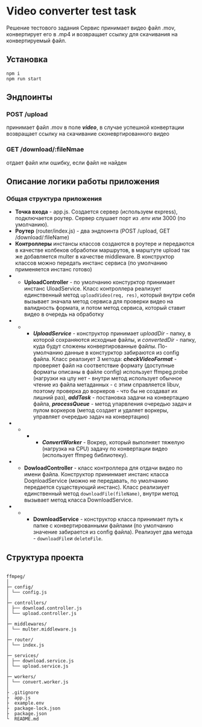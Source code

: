 # Video converter test task

Решение тестового задания
Сервис принимает видео файл .mov, конвертирует его в .mp4 и возвращает ссылку для скачивания на конвертируемый файл.

## Установка

```
npm i
npm run start
```

## Эндпоинты

### POST /upload

принимает файл .mov в поле **_video_**, в случае успешной конвертации возвращает ссылку на скачивание сконевртированного видео

### GET /download/:fileNmae

отдает файл или ошибку, если файл не найден

## Описание логики работы приложения

### Общая структура приложения

- **Точка входа** - app.js. Создается сервер (используем express), подключается роутер. Сервер слушает порт из .env или 3000 (по умолчанию).
- **Роутер** (router/index.js) - два эндпоинта (POST /upload, GET /download/:fileName)
- **Контроллеры** инстансы классов создаются в роутере и передаются в качестве колбеков обработки маршрутов, в марштуте upload так же добавляется multer в качестве middleware. В конструктор классов можно передать инстанс сервиса (по умолчанию применяется инстанс готово)
- - **UploadController** - по умолчанию констурктор принимает инстанс UloadService. Класс контроллера реализует единственный метод `uploadVideo(req, res)`, который внутри себя вызывает значала метод сервиса для проверки видео на валидность формата, и потом метод сервиса, который ставит видео в очередь на обработку
- - - **_UploadService_** - конструктор принимает _uploadDir_ - папку, в которой сохраняются исходные файлы, и _convertedDir_ - папку, куда будут сложены конвертированные файлы. По-умолчанию данные в констурктор забираются из config файла.
      Класс реалзиует 3 метода: **_checkVideoFormat_** - проверяет файл на соответствие формату (доступные форматы описаны в файле config) использует ffmpeg.probe (нагрузки на цпу нет - внутри метод использует обычное чтение из файла метаданных - с этим справляется libuv, поэтому проверка до воркеров - что бы не создават их лишний раз), **_addTask_** - постановка задачи на конвертацию файла, **_processQueue_** - метод упарвления очередью задач и пулом воркеров (метод создает и удаляет воркеры, управляет очередью задач на конвертацию)
- - - - **_ConvertWorker_** - Вокрер, который выполняет тяжелую (нагрузка на CPU) задачу по конвертации видео (использует ffmpeg библиотеку).
- - **DowloadController** - класс контроллера для отдачи видео по имени файла. Конструктор прининмает инстанс класса DoqnloadService (можно не передавать, по умолчанию передается существующий инстанс). Класс реализиует единственный метод `downloadFile(fileName)`, внутри метод вызывает метод класса DownloadService.
- - - **DownloadService** - конструктор класса принимает путь к папке с конвертированными файлами (по умолчанию значение забирается из config файла). Реализует два метода - `downloadFile`и `deleteFile`.

## Структура проекта

```

ffmpeg/
│
├─ config/
│ └── config.js
│
├─ controllers/
│ ├── download.controller.js
│ └── upload.controller.js
│
├─ middlewares/
│ └── multer.middleware.js
│
├─ router/
│ └── index.js
│
├─ services/
│ ├── download.service.js
│ └── upload.service.js
│
├─ workers/
│ └── convert.worker.js
│
├ .gitignore
├  app.js
├  example.env
├  package-lock.json
├  package.json
└  README.md
```

